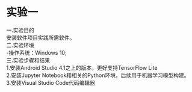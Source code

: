 # 实验一
一.实验目的<br>
安装软件项目实践所需软件。<br>
二.实验环境<br>
-操作系统：Windows 10;<br>
三.实验步骤和结果<br>
1.安装Android Studio 4.1之上的版本，更好支持TensorFlow Lite<br>
2.安装Jupyter Notebook和相关的Python环境，后续用于机器学习模型构建。<br>
3.安装Visual Studio Code代码编辑器<br>
